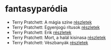 # fantasyparódia

- Terry Pratchett: A mágia színe [részletek](_details/%7Bopf.creator%7D.md#id_696)
- Terry Pratchett: Egyenjogú rítusok [részletek](_details/%7Bopf.creator%7D.md#id_694)
- Terry Pratchett: Erik [részletek](_details/%7Bopf.creator%7D.md#id_699)
- Terry Pratchett: Mort, a halál kisinasa [részletek](_details/%7Bopf.creator%7D.md#id_762)
- Terry Pratchett: Vészbanyák [részletek](_details/%7Bopf.creator%7D.md#id_689)